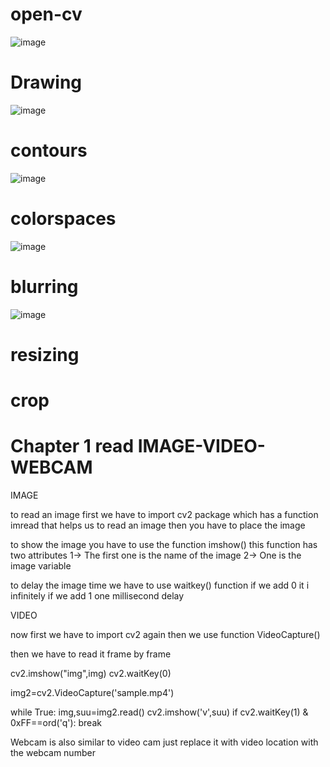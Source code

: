 # open-cv
![image](https://github.com/tarunaditya91/open-cv/assets/113850656/d35e3420-b364-4c0d-9e3d-21b2a7dc9e0e)
# Drawing
![image](https://github.com/tarunaditya91/open-cv/assets/113850656/58425e38-0869-4c47-8ca4-6dd6858c1616)
# contours
![image](https://github.com/tarunaditya91/open-cv/assets/113850656/ae8eb0d0-aa8e-49cc-8ffb-d02a35808c96)
# colorspaces
![image](https://github.com/tarunaditya91/open-cv/assets/113850656/1b3da0d1-bb8a-4a63-8cd9-42c2c920db77)
# blurring
![image](https://github.com/tarunaditya91/open-cv/assets/113850656/d7bb3b87-9865-41ed-92f6-ee261eb4433e)
# resizing
# crop

# Chapter 1 read IMAGE-VIDEO-WEBCAM

IMAGE

to read an image first we have to import cv2 package which has a function imread that helps us to read an image then you have to place the image

to show the image you have to use the function imshow() this function has two attributes
1-> The first one is the name of the image
2-> One is the image variable

to delay the image time we have to use waitkey() function if we add 0 it i infinitely if we add 1 one millisecond delay


VIDEO

now first we have to import cv2 again then we use function VideoCapture()


then we have to read it frame by frame

cv2.imshow("img",img)
cv2.waitKey(0)

img2=cv2.VideoCapture('sample.mp4')

while True:
    img,suu=img2.read()
    cv2.imshow('v',suu)
    if cv2.waitKey(1) & 0xFF==ord('q'):
        break


  Webcam is also similar to video cam just replace it with video location with the webcam number





